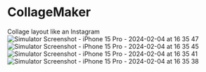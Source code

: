 # CollageMaker
Collage layout like an Instagram 
![Simulator Screenshot - iPhone 15 Pro - 2024-02-04 at 16 35 47](https://github.com/madhur2603/CollageMaker/assets/137180100/a690b5c6-fda1-4811-a2e9-91fedf360ab5)
![Simulator Screenshot - iPhone 15 Pro - 2024-02-04 at 16 35 45](https://github.com/madhur2603/CollageMaker/assets/137180100/0e55731a-94ce-47aa-afa7-9f41f4abe46c)
![Simulator Screenshot - iPhone 15 Pro - 2024-02-04 at 16 35 41](https://github.com/madhur2603/CollageMaker/assets/137180100/35c8b8cf-531f-4e17-9268-b716c88d679c)
![Simulator Screenshot - iPhone 15 Pro - 2024-02-04 at 16 35 38](https://github.com/madhur2603/CollageMaker/assets/137180100/c2a1e1bf-24cc-48aa-b6c8-e5a8253708fb)
